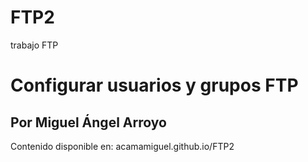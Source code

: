 # FTP2
trabajo FTP
# Configurar usuarios y grupos FTP
## Por Miguel Ángel Arroyo
Contenido disponible en: acamamiguel.github.io/FTP2
